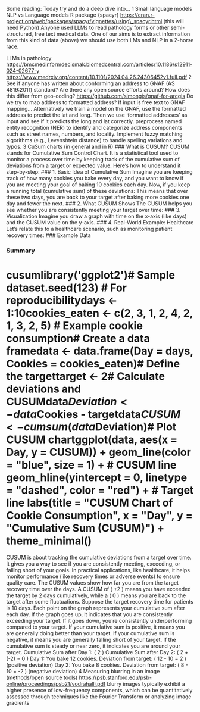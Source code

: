 Some reading:
Today try and do a deep dive into…
1 Small language models NLP vs Language models R package {spacyr} https://cran.r-project.org/web/packages/spacyr/vignettes/using\_spacyr.html (this will need Python) Anyone used LLMs to read pathology forms or other semi-structured, free text medical data. One of our aims is to extract information from this kind of data (above) we should use both LMs and NLP in a 2-horse race.

LLMs in pathology https://bmcmedinformdecismak.biomedcentral.com/articles/10.1186/s12911-024-02677-y https://www.medrxiv.org/content/10.1101/2024.04.26.24306452v1.full.pdf
2 See if anyone has written about conforming an address to GNAF (AS 4819:2011) standard? Are there any open source efforts around? How does this differ from geo-coding? https://github.com/simongis/gnaf-for-arcgis Do we try to map address to formatted address? If input is free text to GNAF mapping… Alternatively we train a model on the GNAF, use the formatted address to predict the lat and long. Then we use ‘formatted addresses’ as input and see if it predicts the long and lat correctly.
preprocess
named entity recognition (NER) to identify and categorize address components such as street names, numbers, and locality.
Implement fuzzy matching algorithms (e.g., Levenshtein distance) to handle spelling variations and typos.
3 CuSum charts (in general and in R) ### What is CUSUM?
CUSUM stands for Cumulative Sum Control Chart. It is a statistical tool used to monitor a process over time by keeping track of the cumulative sum of deviations from a target or expected value. Here’s how to understand it step-by-step: ### 1. Basic Idea of Cumulative Sum Imagine you are keeping track of how many cookies you bake every day, and you want to know if you are meeting your goal of baking 10 cookies each day. Now, if you keep a running total (cumulative sum) of these deviations: This means that over these two days, you are back to your target after baking more cookies one day and fewer the next. ### 2. What CUSUM Shows The CUSUM helps you see whether you are consistently meeting your target over time: ### 3. Visualization Imagine you draw a graph with time on the x-axis (like days) and the CUSUM value on the y-axis. ### 4. Real-World Example: Healthcare Let’s relate this to a healthcare scenario, such as monitoring patient recovery times: ### Example Data
### Summary
# cusumlibrary('ggplot2')# Sample dataset.seed(123)  # For reproducibilitydays <- 1:10cookies_eaten <- c(2, 3, 1, 2, 4, 2, 1, 3, 2, 5)  # Example cookie consumption# Create a data framedata <- data.frame(Day = days, Cookies = cookies_eaten)# Define the targettarget <- 2# Calculate deviations and CUSUMdata$Deviation <- data$Cookies - targetdata$CUSUM <- cumsum(data$Deviation)# Plot CUSUM chartggplot(data, aes(x = Day, y = CUSUM)) +  geom_line(color = "blue", size = 1) +  # CUSUM line  geom_hline(yintercept = 0, linetype = "dashed", color = "red") +  # Target line  labs(title = "CUSUM Chart of Cookie Consumption",       x = "Day",       y = "Cumulative Sum (CUSUM)") +  theme_minimal() 
CUSUM is about tracking the cumulative deviations from a target over time.
It gives you a way to see if you are consistently meeting, exceeding, or falling short of your goals.
In practical applications, like healthcare, it helps monitor performance (like recovery times or adverse events) to ensure quality care.
The CUSUM values show how far you are from the target recovery time over the days.
A CUSUM of ( +2 ) means you have exceeded the target by 2 days cumulatively, while a ( 0 ) means you are back to the target after some fluctuations.
Suppose the target recovery time for patients is 10 days.
Each point on the graph represents your cumulative sum after each day.
If the graph goes up, it indicates that you are consistently exceeding your target.
If it goes down, you’re consistently underperforming compared to your target.
If your cumulative sum is positive, it means you are generally doing better than your target.
If your cumulative sum is negative, it means you are generally falling short of your target.
If the cumulative sum is steady or near zero, it indicates you are around your target.
Cumulative Sum after Day 1: ( 2 )
Cumulative Sum after Day 2: ( 2 + (-2) = 0 )
Day 1: You bake 12 cookies.
Deviation from target: ( 12 - 10 = 2 ) (positive deviation)
Day 2: You bake 8 cookies.
Deviation from target: ( 8 - 10 = -2 ) (negative deviation)
4 Measuring blurring in an image (methods/open source tools) https://psb.stanford.edu/psb-online/proceedings/psb21/vodrahalli.pdf blurry images typically exhibit a higher presence of low-frequency components, which can be quantitatively assessed through techniques like the Fourier Transform or analyzing image gradients
